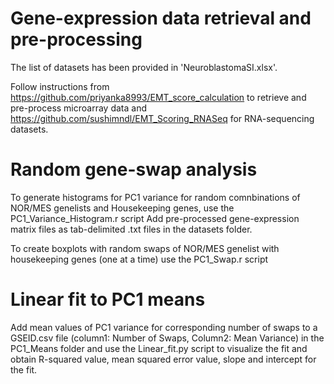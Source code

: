 # Gene-expression data retrieval and pre-processing
The list of datasets has been provided in 'NeuroblastomaSI.xlsx'. 

Follow instructions from https://github.com/priyanka8993/EMT_score_calculation to retrieve and pre-process microarray data and https://github.com/sushimndl/EMT_Scoring_RNASeq for RNA-sequencing datasets.

# Random gene-swap analysis 
To generate histograms for PC1 variance for random comnbinations of NOR/MES genelists and Housekeeping genes, use the PC1_Variance_Histogram.r script 
Add pre-processed gene-expression matrix files as tab-delimited .txt files in the datasets folder.

To create boxplots with random swaps of NOR/MES genelist with housekeeping genes (one at a time) use the PC1_Swap.r script

# Linear fit to PC1 means
Add mean values of PC1 variance for corresponding number of swaps to a GSEID.csv file (column1: Number of Swaps, Column2: Mean Variance) in the PC1_Means folder and use the Linear_fit.py script to visualize the fit and obtain R-squared value, mean squared error value, slope and intercept for the fit.


